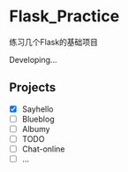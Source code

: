 #   Flask_Practice

练习几个Flask的基础项目

Developing...

##  Projects

 - [x] Sayhello
 - [ ]  Blueblog
 - [ ]  Albumy
 - [ ]  TODO
 - [ ]  Chat-online
 - [ ]  ...
